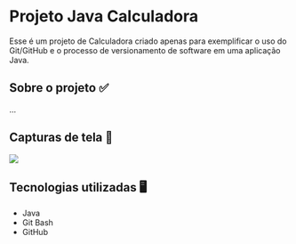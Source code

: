 # Projeto Java Calculadora
Esse é um projeto de Calculadora criado apenas para exemplificar o uso do Git/GitHub e o processo de versionamento de software em uma aplicação Java.

## Sobre o projeto ✅
...

## Capturas de tela 📸
<img src="..." />

## Tecnologias utilizadas 🖥️
- Java
- Git Bash
- GitHub
